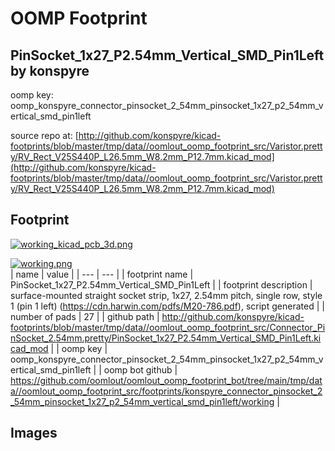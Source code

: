 # OOMP Footprint  
## PinSocket_1x27_P2.54mm_Vertical_SMD_Pin1Left  by konspyre  
  
oomp key: oomp_konspyre_connector_pinsocket_2_54mm_pinsocket_1x27_p2_54mm_vertical_smd_pin1left  
  
source repo at: [http://github.com/konspyre/kicad-footprints/blob/master/tmp/data//oomlout_oomp_footprint_src/Varistor.pretty/RV_Rect_V25S440P_L26.5mm_W8.2mm_P12.7mm.kicad_mod](http://github.com/konspyre/kicad-footprints/blob/master/tmp/data//oomlout_oomp_footprint_src/Varistor.pretty/RV_Rect_V25S440P_L26.5mm_W8.2mm_P12.7mm.kicad_mod)  
## Footprint  
  
[![working_kicad_pcb_3d.png](working_kicad_pcb_3d_600.png)](working_kicad_pcb_3d.png)  
  
[![working.png](working_600.png)](working.png)  
| name | value | 
| --- | --- | 
| footprint name | PinSocket_1x27_P2.54mm_Vertical_SMD_Pin1Left | 
| footprint description | surface-mounted straight socket strip, 1x27, 2.54mm pitch, single row, style 1 (pin 1 left) (https://cdn.harwin.com/pdfs/M20-786.pdf), script generated | 
| number of pads | 27 | 
| github path | http://github.com/konspyre/kicad-footprints/blob/master/tmp/data//oomlout_oomp_footprint_src/Connector_PinSocket_2.54mm.pretty/PinSocket_1x27_P2.54mm_Vertical_SMD_Pin1Left.kicad_mod | 
| oomp key | oomp_konspyre_connector_pinsocket_2_54mm_pinsocket_1x27_p2_54mm_vertical_smd_pin1left | 
| oomp bot github | https://github.com/oomlout/oomlout_oomp_footprint_bot/tree/main/tmp/data//oomlout_oomp_footprint_src/footprints/konspyre_connector_pinsocket_2_54mm_pinsocket_1x27_p2_54mm_vertical_smd_pin1left/working | 
## Images  
